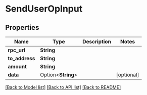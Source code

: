# SendUserOpInput

## Properties

Name | Type | Description | Notes
------------ | ------------- | ------------- | -------------
**rpc_url** | **String** |  | 
**to_address** | **String** |  | 
**amount** | **String** |  | 
**data** | Option<**String**> |  | [optional]

[[Back to Model list]](../README.md#documentation-for-models) [[Back to API list]](../README.md#documentation-for-api-endpoints) [[Back to README]](../README.md)


